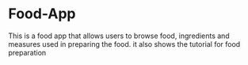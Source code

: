 # Food-App
This is a food app that allows users to browse food, ingredients and measures used in preparing the food. it also shows the tutorial for food preparation
